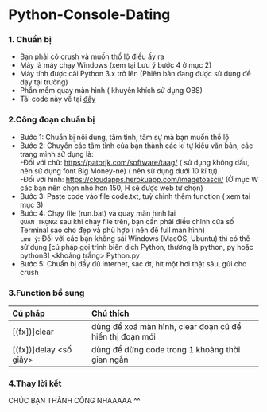 # Python-Console-Dating
### 1. Chuẩn bị
* Bạn phải có crush và muốn thổ lộ điều ấy ra
* Máy là máy chạy Windows (xem tại Lưu ý bước 4 ở mục 2)
* Máy tính được cài Python 3.x trở lên (Phiên bản đang được sử dụng để dạy tại trường)
* Phần mềm quay màn hình ( khuyên khích sử dụng OBS)
* Tải code này về tại [đây](https://github.com/namanhishere/Python-Console-Dating/archive/refs/heads/main.zip)

### 2.Công đoạn chuẩn bị
* Bước 1: Chuẩn bị nội dung, tâm tình, tâm sự mà bạn muốn thổ lộ  
* Bước 2: Chuyển các tâm tình của bạn thành các kí tự kiểu văn bản, các trang mình sử dụng là:  
-Đối với chữ: https://patorjk.com/software/taag/ ( sử dụng không dấu, nên sử dụng font Big Money-ne) ( nên sử dụng dưới 10 kí tự)  
-Đối với hình: https://cloudapps.herokuapp.com/imagetoascii/  (Ở mục W các bạn nên chọn nhỏ hơn 150, H sẽ được web tự chọn)  
* Bước 3: Paste code vào file code.txt, tuỳ chỉnh thêm function ( xem tại mục 3)  
* Bước 4: Chạy file (run.bat) và quay màn hình lại  
``QUAN TRỌNG``: sau khi chạy file trên, bạn cần phải điều chỉnh cửa số Terminal sao cho đẹp và phù hợp ( nên để full màn hình)  
``Lưu ý``: Đối với các bạn không sài Windows (MacOS, Ubuntu) thì có thể sử dụng [cú pháp gọi trình biên dịch Python, thường là python, py hoặc python3] <khoảng trắng> Python.py  
* Bước 5: Chuẩn bị đầy đủ internet, sạc đt, hít một hơi thật sâu, gửi cho crush  

### 3.Function bổ sung
|Cú pháp|Chú thích|
|:-|:-|
|[(fx])]clear|dùng để xoá màn hình, clear đoạn cũ để hiển thị đoạn mới|
|[(fx])]delay <số giây>|dùng để dừng code trong 1 khoảng thời gian ngắn|

### 4.Thay lời kết
CHÚC BẠN THÀNH CÔNG NHAAAAA ^^
